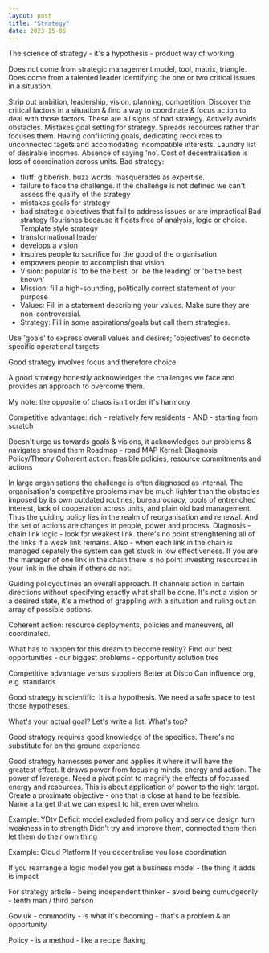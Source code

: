 ```yaml
---
layout: post
title: "Strategy"
date: 2023-15-06
---
```


The science of strategy - it's a hypothesis - product way of working

Does not come from strategic management model, tool, matrix, triangle. Does come from a talented leader identifying the one or two critical issues in a situation. 

Strip out ambition, leadership, vision, planning, competition. Discover the critical factors in a situation & find a way to coordinate & focus action to deal with those factors. These are all signs of bad strategy. Actively avoids obstacles. Mistakes goal setting for strategy. Spreads recources rather than focuses them. Having confilicting goals, dedicating recources to unconnected tagets and accomodating incompatible interests. Laundry list of desirable incomes. Absence of saying 'no'.
Cost of decentralisation is loss of coordination across units.
Bad strategy:
- fluff: gibberish. buzz words. masquerades as expertise.
- failure to face the challenge. if the challenge is not defined we can't assess the quality of the strategy
- mistakes goals for strategy
- bad strategic objectives that fail to address issues or are impractical
Bad strategy flourishes because it floats free of analysis, logic or choice.
Template style strategy
- transformational leader
- develops a vision
- inspires people to sacrifice for the good of the organisation
- empowers people to accomplish that vision.
- Vision: popular is 'to be the best' or 'be  the leading' or 'be the best known'
- Mission: fill a high-sounding, politically correct statement of your purpose
- Values: Fill in a statement describing your values. Make sure they are non-controversial.
- Strategy: Fill in some aspirations/goals but call them strategies.

Use 'goals' to express overall values and desires; 'objectives' to deonote specific operational targets

Good strategy involves focus and therefore choice.

A good strategy honestly acknowledges the challenges we face and provides an approach to overcome them.

My note: the opposite of chaos isn't order it's harmony 

Competitive advantage: rich - relatively few residents - AND - starting from scratch 

Doesn't urge us towards goals & visions, it acknowledges our problems & navigates around them
Roadmap - road MAP
Kernel:
Diagnosis
Policy/Theory
Coherent action: feasible policies, resource commitments and actions

In large organisations the challenge is often diagnosed as internal. The organisation's competitve problems may be much lighter than the obstacles imposed by its own outdated routines, bureaurocracy, pools of entrenched interest, lack of cooperation across units, and plain old bad management. Thus the guiding policy lies in the realm of reorganisation and renewal. And the set of actions are changes in people, power and process.
Diagnosis - chain link logic - look for weakest link. there's no point strenghtening all of the links if a weak link remains.
Also - when each link in the chain is managed sepately the system can get stuck in low effectiveness. If you are the manager of one link in the chain there is no point investing resources in your link in the chain if others do not.

Guiding policyoutlines an overall approach. It channels action in certain directions without specifying exactly what shall be done. It's not a vision or a desired state, it's a method of grappling with a situation and ruling out an array of possible options.

Coherent action: resource deployments, policies and maneuvers, all coordinated. 

What has to happen for this dream to become reality?
Find our best opportunities - our biggest problems - opportunity solution tree

Competitive advantage versus suppliers
Better at Disco
Can influence org, e.g. standards 

Good strategy is scientific. It is a hypothesis. We need a safe space to test those hypotheses.

What's your actual goal? Let's write a list. What's top?

Good strategy requires good knowledge of the specifics. There's no substitute for on the ground experience.

Good strategy harnesses power and applies it where it will have the greatest effect.
It draws power from focusing minds, energy and action. The power of leverage. Need a pivot point to magnify the effects of focussed energy and resources. This is about application of power to the right target.
Create a proximate objective - one that is close at hand to be feasible. Name a target that we can expect to hit, even overwhelm.

Example: YDtv
Deficit model
excluded from policy and service design
turn weakness in to strength
Didn't try and improve them, connected them then let them do their own thing

Example: Cloud Platform
If you decentralise you lose coordination

If you rearrange a logic model you get a business model - the thing it adds is impact

For strategy article - being independent thinker - avoid being cumudgeonly - tenth man / third person

Gov.uk - commodity - is what it's becoming - that's a problem & an opportunity

Policy - is a method - like a recipe
Baking
